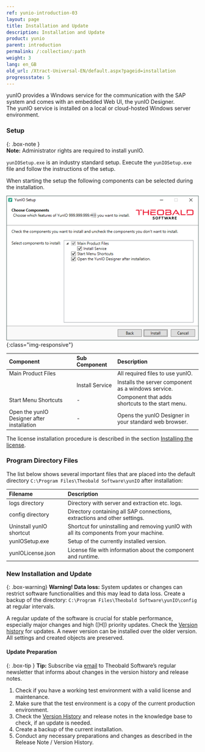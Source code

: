 ```yaml
---
ref: yunio-introduction-03
layout: page
title: Installation and Update
description: Installation and Update
product: yunio
parent: introduction
permalink: /:collection/:path
weight: 3
lang: en_GB
old_url: /Xtract-Universal-EN/default.aspx?pageid=installation
progressstate: 5
---
```


yunIO provides a Windows service for the communication with the SAP system and comes with an embedded Web UI, the yunIO Designer.<br>
The yunIO service is installed on a local or cloud-hosted Windows server environment. 

### Setup

{: .box-note }																   
**Note:** Administrator rights are required to install yunIO.

`yunIOSetup.exe` is an industry standard setup. Execute the `yunIOSetup.exe` file and follow the instructions of the setup.

When starting the setup the following components can be selected during the installation. 

![XU-Setup](/img/content/yunio/yunio-setup.png){:class="img-responsive"}

|Component | Sub Component| Description |
|:----|:---|:---|
|Main Product Files | | All required files to use yunIO. |
|<!---->| Install Service| Installs the server component as a windows service. |
|Start Menu Shortcuts |- |Component that adds shortcuts to the start menu.|
|Open the yunIO Designer after installation |- |Opens the yunIO Designer in your standard web browser.|

The license installation procedure is described in the section [Installing the license](./license).

### Program Directory Files
The list below shows several important files that are placed into the default directory `C:\Program Files\Theobald Software\yunIO` after installation:

|Filename | Description |
|:----|:---|
| logs directory| Directory with server and extraction etc. logs.|
| config directory | Directory containing all SAP connections, extractions and other settings.|
| Uninstall yunIO shortcut| Shortcut for uninstalling and removing yunIO with all its components from your machine. |
| yunIOSetup.exe| Setup of the currently installed version.|
| yunIOLicense.json | License file with information about the component and runtime. |


### New Installation and Update																																										   

{: .box-warning}
**Warning! Data loss:**
System updates or changes can restrict software functionalities and this may lead to data loss. 
Create a backup of the directory: `C:\Program Files\Theobald Software\yunIO\config` at regular intervals.

A regular update of the software is crucial for stable performance, especially major changes and high ([H]) priority
updates. Check the [Version history](https://kb.theobald-software.com/version-history) for updates. A newer version
can be installed over the older version. All settings and created objects are preserved. 

#### Update Preparation

{: .box-tip }
**Tip:** Subscribe via [email](mailto:info@theobald-software.com) to Theobald Software’s regular newsletter that
informs about changes in the version history and release notes.

1. Check if you have a working test environment with a valid license and maintenance.
2. Make sure that the test environment is a copy of the current production environment.
3. Check the [Version History](https://kb.theobald-software.com/version-history) and release notes in the
knowledge base to check, if an update is needed.
4. Create a backup of the current installation.
5. Conduct any necessary preparations and changes as described in the Release Note / Version History.


